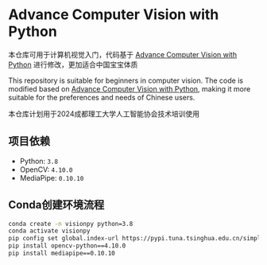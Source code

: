 # Advance Computer Vision with Python

本仓库可用于计算机视觉入门，代码基于 [Advance Computer Vision with Python](https://www.computervision.zone/courses/advance-computer-vision-with-python/) 进行修改，更加适合中国宝宝体质

This repository is suitable for beginners in computer vision. The code is modified based on [Advance Computer Vision with Python](https://www.computervision.zone/courses/advance-computer-vision-with-python/), making it more suitable for the preferences and needs of Chinese users.

本仓库计划用于2024成都理工大学人工智能协会技术培训使用

## 项目依赖

- Python: `3.8`
- OpenCV: `4.10.0`
- MediaPipe: `0.10.10`

## Conda创建环境流程

```bash
conda create -n visionpy python=3.8
conda activate visionpy
pip config set global.index-url https://pypi.tuna.tsinghua.edu.cn/simple
pip install opencv-python==4.10.0
pip install mediapipe==0.10.10
```